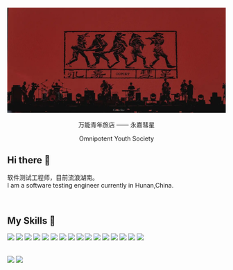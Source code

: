 
![](banner.webp "万能青年旅店")
<p align="center">万能青年旅店 —— 永嘉彗星</p>
<p align="center">Omnipotent Youth Society</p>


## Hi there :wave:

软件测试工程师，目前流浪湖南。
<br>
I am a software testing engineer currently in Hunan,China.

<br>


## My Skills :rocket:

![](https://img.shields.io/badge/Python-2496ED?style=for-the-badge&logo=Python&logoColor=ffffff)
![](https://img.shields.io/badge/Java-2496ED?style=for-the-badge&logo=Java&logoColor=ffffff)
![](https://img.shields.io/badge/Go-2496ED?style=for-the-badge&logo=Go&logoColor=ffffff)
![](https://img.shields.io/badge/Pytest-2496ED?style=for-the-badge&logo=Pytest&logoColor=ffffff)
![](https://img.shields.io/badge/Flask-2496ED?style=for-the-badge&logo=Flask&logoColor=ffffff)
![](https://img.shields.io/badge/Django-2496ED?style=for-the-badge&logo=Django&logoColor=ffffff)
![](https://img.shields.io/badge/Gin-2496ED?style=for-the-badge&logo=Gin&logoColor=ffffff)
![](https://img.shields.io/badge/JavaScript-2496ED?style=for-the-badge&logo=JavaScript&logoColor=ffffff)
![](https://img.shields.io/badge/Vue-2496ED?style=for-the-badge&logo=vue.js&logoColor=ffffff)
![](https://img.shields.io/badge/React-2496ED?style=for-the-badge&logo=React&logoColor=ffffff)
![](https://img.shields.io/badge/MySql-2496ED?style=for-the-badge&logo=Mysql&logoColor=ffffff)
![](https://img.shields.io/badge/Redis-2496ED?style=for-the-badge&logo=Redis&logoColor=ffffff)
![](https://img.shields.io/badge/MongoDB-2496ED?style=for-the-badge&logo=MongoDB&logoColor=ffffff)
![](https://img.shields.io/badge/Docker-2496ED?style=for-the-badge&logo=Docker&logoColor=ffffff)
![](https://img.shields.io/badge/Charles-2496ED?style=for-the-badge&logo=Charles&logoColor=ffffff)
![](https://img.shields.io/badge/Jmeter-2496ED?style=for-the-badge&logo=ApacheJmeter&logoColor=ffffff)


<br>


<img align="center" src="https://github-readme-stats.vercel.app/api/?username=1p1e3&show_icons=true" />

<img align="center" src="https://github-readme-stats.vercel.app/api/top-langs/?username=1p1e3" />





